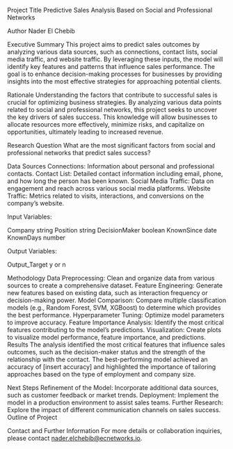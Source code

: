 Project Title
Predictive Sales Analysis Based on Social and Professional Networks

Author
Nader El Chebib

Executive Summary
This project aims to predict sales outcomes by analyzing various data sources, such as connections, contact lists, social media traffic, and website traffic. By leveraging these inputs, the model will identify key features and patterns that influence sales performance. The goal is to enhance decision-making processes for businesses by providing insights into the most effective strategies for approaching potential clients.

Rationale
Understanding the factors that contribute to successful sales is crucial for optimizing business strategies. By analyzing various data points related to social and professional networks, this project seeks to uncover the key drivers of sales success. This knowledge will allow businesses to allocate resources more effectively, minimize risks, and capitalize on opportunities, ultimately leading to increased revenue.

Research Question
What are the most significant factors from social and professional networks that predict sales success?

Data Sources
Connections: Information about personal and professional contacts.
Contact List: Detailed contact information including email, phone, and how long the person has been known.
Social Media Traffic: Data on engagement and reach across various social media platforms.
Website Traffic: Metrics related to visits, interactions, and conversions on the company’s website.

Input Variables:

Company	string
Position	string
DecisionMaker	boolean
KnownSince	date
KnownDays	number

Output Variables:

Output_Target	y or n


Methodology
Data Preprocessing: Clean and organize data from various sources to create a comprehensive dataset.
Feature Engineering: Generate new features based on existing data, such as interaction frequency or decision-making power.
Model Comparison: Compare multiple classification models (e.g., Random Forest, SVM, XGBoost) to determine which provides the best performance.
Hyperparameter Tuning: Optimize model parameters to improve accuracy.
Feature Importance Analysis: Identify the most critical features contributing to the model’s predictions.
Visualization: Create plots to visualize model performance, feature importance, and predictions.
Results
The analysis identified the most critical features that influence sales outcomes, such as the decision-maker status and the strength of the relationship with the contact. The best-performing model achieved an accuracy of [insert accuracy] and highlighted the importance of tailoring approaches based on the type of employment and company size.

Next Steps
Refinement of the Model: Incorporate additional data sources, such as customer feedback or market trends.
Deployment: Implement the model in a production environment to assist sales teams.
Further Research: Explore the impact of different communication channels on sales success.
Outline of Project

Contact and Further Information
For more details or collaboration inquiries, please contact nader.elchebib@ecnetworks.io.